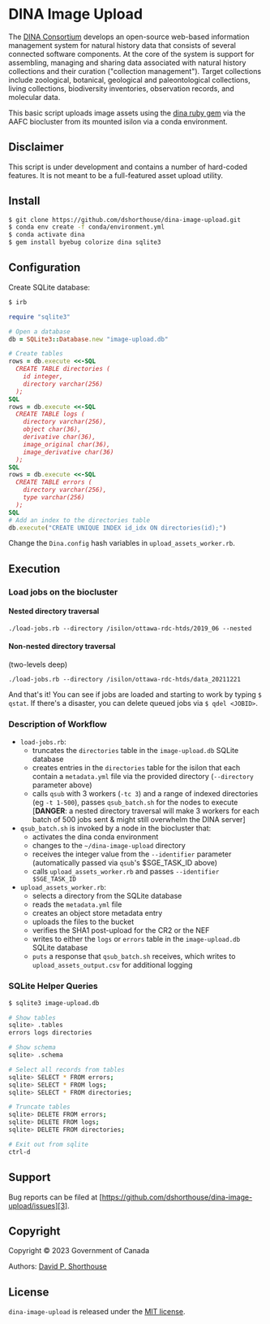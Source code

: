 # DINA Image Upload

The [DINA Consortium][1] develops an open-source web-based information management system for natural history data that consists of several connected software components. At the core of the system is support for assembling, managing and sharing data associated with natural history collections and their curation ("collection management"). Target collections include zoological, botanical, geological and paleontological collections, living collections, biodiversity inventories, observation records, and molecular data.

This basic script uploads image assets using the [dina ruby gem][9] via the AAFC biocluster from its mounted isilon via a conda environment.

## Disclaimer

This script is under development and contains a number of hard-coded features. It is not meant to be a full-featured asset upload utility.

## Install

```bash
$ git clone https://github.com/dshorthouse/dina-image-upload.git
$ conda env create -f conda/environment.yml
$ conda activate dina
$ gem install byebug colorize dina sqlite3
```
## Configuration

Create SQLite database:
```bash
$ irb
```

```ruby
require "sqlite3"

# Open a database
db = SQLite3::Database.new "image-upload.db"

# Create tables
rows = db.execute <<-SQL
  CREATE TABLE directories (
    id integer,
    directory varchar(256)
  );
SQL
rows = db.execute <<-SQL
  CREATE TABLE logs (
    directory varchar(256),
    object char(36),
    derivative char(36),
    image_original char(36),
    image_derivative char(36)
  );
SQL
rows = db.execute <<-SQL
  CREATE TABLE errors (
    directory varchar(256),
    type varchar(256)
  );
SQL
# Add an index to the directories table
db.execute("CREATE UNIQUE INDEX id_idx ON directories(id);")
```

Change the `Dina.config` hash variables in `upload_assets_worker.rb`.

## Execution

### Load jobs on the biocluster

#### Nested directory traversal
`./load-jobs.rb --directory /isilon/ottawa-rdc-htds/2019_06 --nested`

#### Non-nested directory traversal
(two-levels deep)

`./load-jobs.rb --directory /isilon/ottawa-rdc-htds/data_20211221`

And that's it! You can see if jobs are loaded and starting to work by typing `$ qstat`. If there's a disaster, you can delete queued jobs via `$ qdel <JOBID>`.

### Description of Workflow

- `load-jobs.rb`:
  - truncates the `directories` table in the `image-upload.db` SQLite database
  - creates entries in the `directories` table for the isilon that each contain a `metadata.yml` file via the provided directory (`--directory` parameter above)
  - calls `qsub` with 3 workers (`-tc 3`) and a range of indexed directories (eg `-t 1-500`), passes `qsub_batch.sh` for the nodes to execute [**DANGER**: a nested directory traversal will make 3 workers for each batch of 500 jobs sent & might still overwhelm the DINA server]
- `qsub_batch.sh` is invoked by a node in the biocluster that:
  - activates the dina conda environment
  - changes to the `~/dina-image-upload` directory
  - receives the integer value from the `--identifier` parameter (automatically passed via `qsub`'s $SGE_TASK_ID above)
  - calls `upload_assets_worker.rb` and passes `--identifier $SGE_TASK_ID`
- `upload_assets_worker.rb`:
  - selects a directory from the SQLite database
  - reads the `metadata.yml` file
  - creates an object store metadata entry
  - uploads the files to the bucket
  - verifies the SHA1 post-upload for the CR2 or the NEF
  - writes to either the `logs` or `errors` table in the `image-upload.db` SQLite database
  - `puts` a response that `qsub_batch.sh` receives, which writes to `upload_assets_output.csv` for additional logging

### SQLite Helper Queries

```bash
$ sqlite3 image-upload.db

# Show tables
sqlite> .tables
errors logs directories

# Show schema
sqlite> .schema

# Select all records from tables
sqlite> SELECT * FROM errors;
sqlite> SELECT * FROM logs;
sqlite> SELECT * FROM directories;

# Truncate tables
sqlite> DELETE FROM errors;
sqlite> DELETE FROM logs;
sqlite> DELETE FROM directories;

# Exit out from sqlite
ctrl-d
```

## Support

Bug reports can be filed at [https://github.com/dshorthouse/dina-image-upload/issues][3].

## Copyright
Copyright © 2023 Government of Canada

Authors: [David P. Shorthouse][4]

## License

`dina-image-upload` is released under the [MIT license][2].

[1]: https://dina-project.net/
[2]: http://www.opensource.org/licenses/MIT
[3]: https://github.com/dshorthouse/dina-image-upload/issues
[4]: https://github.com/dshorthouse
[5]: https://github.com/JsonApiClient/json_api_client
[9]: https://rubygems.org/gems/dina
[10]: https://github.com/imagov/keycloak
